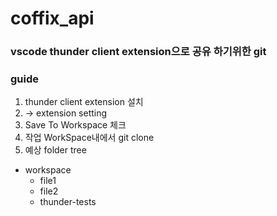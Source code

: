 # coffix_api

### vscode thunder client extension으로 공유 하기위한 git


### guide

1. thunder client extension 설치
2. -> extension setting
3. Save To Workspace 체크
4. 작업 WorkSpace내에서 git clone
5. 예상 folder tree
- workspace
  - file1
  - file2
  - thunder-tests   
